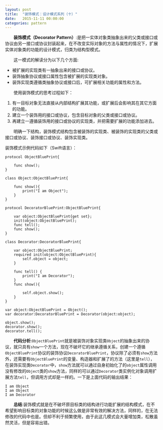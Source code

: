 ```yaml
---
layout: post
title:  "装饰模式：设计模式系列（十）"
date:   2015-11-11 00:00:00
categories: pattern
---
```

&emsp;&emsp;**装饰模式（Decorator Pattern）**:是把一实体对象类抽象出来的父类或接口或协议由另一接口或协议封装起来，在不改变实际对象的方法与属性的情况下，扩展实体对象类的功能的设计模式，归类为结构型模式。

&emsp;&emsp;这一模式的解读分为以下几个方面:

* 被扩展的实现类有一抽象出来的接口或协议。
* 装饰抽象协议或接口属性包含被扩展的实现类对象。
* 装饰实现类遵循类抽象协议或接口后，可扩展相关功能的属性和方法。

&emsp;&emsp;使用装饰模式的思考过程如下：

1. 有一目标对象无法直接从内部结构扩展其功能，或扩展后会影响其在其它方面的功能。
2. 建立一个装饰用的接口或协议，包含目标对象的父类或接口或协议。
3. 再建立一遵循装饰用的接口或协议的实现类，并把需要扩展的功能添加进去。

&emsp;&emsp;明确一下结构，装饰模式结构包含被装饰的实现类、被装饰的实现类的父类或接口或协议、装饰接口或协议、装饰实现类。

装饰模式示例代码如下（Swift语言）：

	protocol ObjectBluePrint{
	    
	    func show();
	}

	class Object:ObjectBluePrint{
	    
	    func show(){
	        print("I am Object");
	    }
	}

	protocol DecoratorBluePrint:ObjectBluePrint{
	    
	    var object:ObjectBluePrint{get set};
	    init(object:ObjectBluePrint);
	    func tell();
	    func show();
	}

	class Decorator:DecoratorBluePrint{
	    
	    var object:ObjectBluePrint;
	    required init(object:ObjectBluePrint){
	        self.object = object;
	    }
	    
	    func tell() {
	        print("I am Decorator");
	    }
	    func show(){
	        
	        self.object.show();
	    }
	}

	var object:ObjectBluePrint = Object();
	var decorator:DecoratorBluePrint = Decorator(object:object);

	object.show();
	decorator.show();
	decorator.tell();

&emsp;&emsp;**代码分析**:`ObjectBluePrint`就是被装饰对象实现类`Object`的抽象出来的协议，就只具有`show`一个方法，现在不破坏它的继承遵循关系，创建一个遵循`ObjectBluePrint`协议的装饰协议`DecoratorBluePrint`，协议除了必须有`show`方法外，还需要有`ObjectBluePrint`的变量、构造器和扩展了的方法（这里是`tell`），在装饰实现类`Decorator`中，`show`方法就可以通过自身初始化了的`object`属性调用没有修改的`Object`类的`show`方法，同样的可以通过`Decorator`类实例化对象调用扩展方法`tell`，但调用方式却是一样的。一下是上面代码的输出结果：

	I am Object
	I am Object
	I am Decorator

&emsp;&emsp;**总结**:装饰模式就是在不破坏原目标类的结构进行功能扩展的结构模式，在不希望影响目标类的对象功能的时候这么做是非常有效的解决方法，同样的，在无法修改的代码中也是。但却不利于频繁使用，由于此这几模式会大量增加类，松散虽然灵活，但是容易出错。
